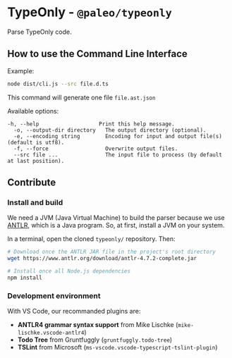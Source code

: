 # TypeOnly - `@paleo/typeonly`
Parse TypeOnly code.

## How to use the Command Line Interface

Example:

```sh
node dist/cli.js --src file.d.ts
```
This command will generate one file `file.ast.json`

Available options:
```
-h, --help                   Print this help message.
  -o, --output-dir directory   The output directory (optional).
  -e, --encoding string        Encoding for input and output file(s) (default is utf8).
  -f, --force                  Overwrite output files.
  --src file ...               The input file to process (by default at last position).
```

## Contribute

### Install and build

We need a JVM (Java Virtual Machine) to build the parser because we use [ANTLR](https://www.antlr.org/), which is a Java program. So, at first, install a JVM on your system.

In a terminal, open the cloned `typeonly/` repository. Then:

```sh
# Download once the ANTLR JAR file in the project's root directory
wget https://www.antlr.org/download/antlr-4.7.2-complete.jar

# Install once all Node.js dependencies
npm install
```

### Development environment

With VS Code, our recommanded plugins are:

- **ANTLR4 grammar syntax support** from Mike Lischke (`mike-lischke.vscode-antlr4`)
- **Todo Tree** from Gruntfuggly (`gruntfuggly.todo-tree`)
- **TSLint** from Microsoft (`ms-vscode.vscode-typescript-tslint-plugin`)
